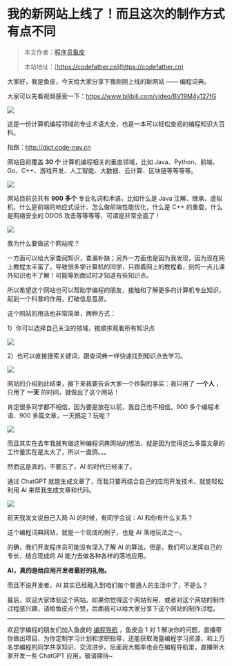 # 我的新网站上线了！而且这次的制作方式有点不同

> 本文作者：[程序员鱼皮](https://yuyuanweb.feishu.cn/wiki/Abldw5WkjidySxkKxU2cQdAtnah)
>
> 本站地址：[https://codefather.cn](https://codefather.cn)

大家好，我是鱼皮，今天给大家分享下我刚刚上线的新网站 —— 编程词典。

大家可以先看视频感受一下：https://www.bilibili.com/video/BV19M4y127fG

![](https://pic.yupi.icu/5563/202311090819626.png)

这是一份计算机编程领域的专业术语大全，也是一本可以轻松查阅的编程知识大百科。

指路：http://dict.code-nav.cn

网站目前覆盖 **30 个** 计算机编程相关的垂直领域，比如 Java、Python、前端、Go、C++、游戏开发、人工智能、大数据、云计算、区块链等等等等。

![](https://pic.yupi.icu/5563/202311090819210.png)

网站目前总共有 **900 多个** 专业名词和术语，比如什么是 Java 注解、继承、虚拟机，什么是前端的响应式设计、怎么做前端性能优化，什么是 C++ 的重载，什么是网络安全的 DDOS 攻击等等等等，可谓是非常全面了！

![](https://pic.yupi.icu/5563/202311090819693.png)

我为什么要做这个网站呢？

一方面可以给大家查阅知识，查漏补缺；另外一方面也是因为我发现，因为现在网上教程太丰富了，导致很多学计算机的同学，只跟着网上的教程看，别的一点儿课外知识也不了解！可能等到面试时才知道有些知识点。

所以希望这个网站也可以帮助学编程的朋友，接触和了解更多的计算机专业知识，起到一个科普的作用，打破信息茧房。

这个网站的用法也非常简单，两种方式：

1）你可以选择自己关注的领域，按顺序观看所有知识点

![](https://pic.yupi.icu/5563/202311090819579.png)

2）也可以直接搜索关键词，跟查词典一样快速找到知识点去学习。

![](https://pic.yupi.icu/5563/202311090819513.png)

网站的介绍到此结束，接下来我要告诉大家一个炸裂的事实：我只用了 **一个人** ，只用了 **一天** 的时间，就做出了这个网站！

肯定很多同学都不相信，因为要是放在以前，我自己也不相信。900 多个编程术语、900 多篇文章，一天搞定？玩呢？

![](https://pic.yupi.icu/5563/202311090819474.png)

而且其实在去年我就有做这种编程词典网站的想法，就是因为觉得这么多篇文章的工作量实在是太大了，所以一直鸽。。。

然而这是真的，不要忘了，AI 的时代已经来了。

通过 ChatGPT 就能生成文章了，而我只要再结合自己的应用开发技术，就能轻松利用 AI 来帮我生成文章和代码。

![](https://pic.yupi.icu/5563/202311090819523.png)

前天我发文说自己入局 AI 的时候，有同学会说：AI 和你有什么关系？

这个编程词典网站，就是一个现成的例子，也是 AI 落地玩法之一。

的确，我们开发程序员可能没有深入了解 AI 的算法，但是，我们可以发挥自己的专长，结合现成的 AI 能力去做各种各样的落地应用。

**AI，真的是给应用开发者最好的礼物。**

而且不说开发者，AI 其实已经融入到咱们每个普通人的生活中了，不是么？

最后，欢迎大家体验这个网站。如果你觉得这个网站有用、或者对这个网站的制作过程感兴趣，请给鱼皮点个赞，后面我可以给大家分享下这个网站的制作过程。



------


欢迎学编程的朋友们加入鱼皮的 [编程导航](https://mp.weixin.qq.com/s?__biz=MzI1NDczNTAwMA==&mid=2247539132&idx=2&sn=45af016dee0c03491750f76ba8fdbd25&chksm=e9c2be4bdeb5375d3253155b4053263109a631620b7cb9074e2fe1b4a5b1604ef92c522b606e&token=145986907&lang=zh_CN&scene=21#wechat_redirect) ，鱼皮会 1 对 1 解决你的问题，直播带你做出项目、为你定制学习计划和求职指导，还能获取海量编程学习资源，和上万名学编程的同学共享知识、交流进步。后面我大概率也会在编程导航里，直播带大家开发一些 ChatGPT 应用，敬请期待~